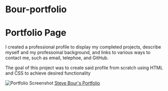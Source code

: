 # Bour-portfolio
<h1>Portfolio Page</h1>

<p>I created a professional profile to display my completed projects, describe myself and my professoinal background, and links to various ways to contact me, such as email, telephoe, and GitHub.</p>
<p>The goal of this project was to create said profile from scratch using HTML and CSS to achieve desired functionality</p>

<img src="https://user-images.githubusercontent.com/91856770/145318106-c94ca102-e544-4a8c-bd29-16c9b8638cf5.PNG" alt="Portfolio Screenshot"/>
<a href="https://sbour1.github.io/Bour-portfolio">Steve Bour's Portfolio</a>
